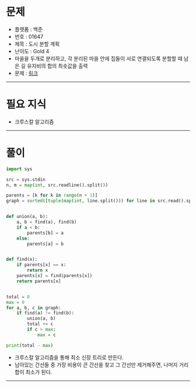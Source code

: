 # 문제
- 플랫폼 : 백준
- 번호 : 01647
- 제목 : 도시 분할 계획
- 난이도 : Gold 4
- 마을을 두개로 분리하고, 각 분리된 마을 안에 집들이 서로 연결되도록 분할할 때 남은 길 유지비의 합의 최솟값을 출력
- 문제 : <a href="https://www.acmicpc.net/problem/1647" target="_blank">링크</a>

---

# 필요 지식
- 크루스칼 알고리즘

---

# 풀이
```python
import sys

src = sys.stdin
n, m = map(int, src.readline().split())

parents = [k for k in range(n + 1)]
graph = sorted([tuple(map(int, line.split())) for line in src.read().splitlines()], key=lambda x: x[2])


def union(a, b):
    a, b = find(a), find(b)
    if a < b:
        parents[b] = a
    else:
        parents[a] = b


def find(x):
    if parents[x] == x:
        return x
    parents[x] = find(parents[x])
    return parents[x]


total = 0
max = 0
for a, b, c in graph:
    if find(a) != find(b):
        union(a, b)
        total += c
        if c > max:
            max = c

print(total - max)
```
- 크루스칼 알고리즘을 통해 최소 신장 트리로 만든다.
- 남아있는 간선들 중 가장 비용이 큰 간선을 찾고 그 간선만 제거해주면, 나머지 거리합이 최소가 된다.

---
